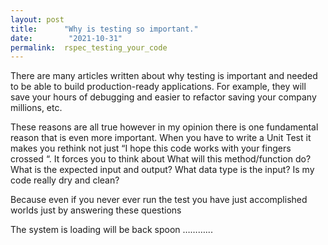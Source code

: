 ```yaml
---
layout: post
title:      "Why is testing so important."
date:        "2021-10-31" 
permalink:  rspec_testing_your_code
---
```



There are many articles written about why testing is important and needed to be able to build production-ready applications. For example, they will save your hours of debugging and easier to refactor saving your company millions, etc.

These reasons are all true however in my opinion there is one fundamental reason that is even more important. When you have to write a Unit Test it makes you rethink not just “I hope this code works with your fingers crossed “. It forces you to think about What will this method/function do? What is the expected input and output? What data type is the input? Is my code really dry and clean? 

Because even if you never ever run the test you have just accomplished worlds just by answering these questions


The system is loading will be back spoon ………...
